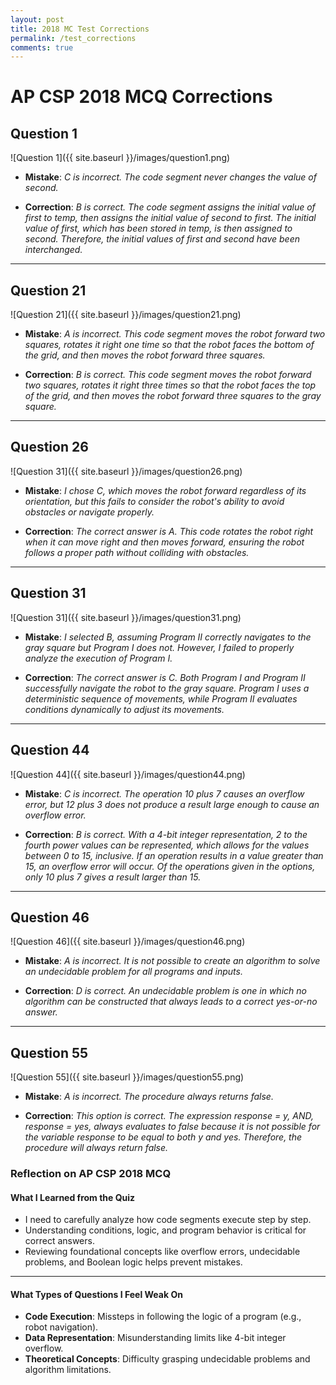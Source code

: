 ```yaml
---
layout: post
title: 2018 MC Test Corrections
permalink: /test_corrections
comments: true
---
```


# AP CSP 2018 MCQ Corrections

## Question 1
![Question 1]({{ site.baseurl }}/images/question1.png)
- **Mistake**: 
  *C is incorrect. The code segment never changes the value of second.*

- **Correction**: 
  *B is correct. The code segment assigns the initial value of first to temp, then assigns the initial value of second to first. The initial value of first, which has been stored in temp, is then assigned to second. Therefore, the initial values of first and second have been interchanged.*

---

## Question 21
![Question 21]({{ site.baseurl }}/images/question21.png)
- **Mistake**: 
  *A is incorrect. This code segment moves the robot forward two squares, rotates it right one time so that the robot faces the bottom of the grid, and then moves the robot forward three squares.*

- **Correction**: 
  *B is correct. This code segment moves the robot forward two squares, rotates it right three times so that the robot faces the top of the grid, and then moves the robot forward three squares to the gray square.*

---

## Question 26
![Question 31]({{ site.baseurl }}/images/question26.png)
- **Mistake**: 
  *I chose C, which moves the robot forward regardless of its orientation, but this fails to consider the robot's ability to avoid obstacles or navigate properly.*

- **Correction**: 
  *The correct answer is A. This code rotates the robot right when it can move right and then moves forward, ensuring the robot follows a proper path without colliding with obstacles.*

---

## Question 31
![Question 31]({{ site.baseurl }}/images/question31.png)
- **Mistake**: 
  *I selected B, assuming Program II correctly navigates to the gray square but Program I does not. However, I failed to properly analyze the execution of Program I.*

- **Correction**: 
  *The correct answer is C. Both Program I and Program II successfully navigate the robot to the gray square. Program I uses a deterministic sequence of movements, while Program II evaluates conditions dynamically to adjust its movements.*

---


## Question 44
![Question 44]({{ site.baseurl }}/images/question44.png)
- **Mistake**: 
  *C is incorrect. The operation 10 plus 7 causes an overflow error, but 12 plus 3 does not produce a result large enough to cause an overflow error.*

- **Correction**: 
  *B is correct. With a 4-bit integer representation, 2 to the fourth power values can be represented, which allows for the values between 0 to 15, inclusive. If an operation results in a value greater than 15, an overflow error will occur. Of the operations given in the options, only 10 plus 7 gives a result larger than 15.*

---

## Question 46
![Question 46]({{ site.baseurl }}/images/question46.png)
- **Mistake**: 
  *A is incorrect. It is not possible to create an algorithm to solve an undecidable problem for all programs and inputs.*

- **Correction**: 
  *D is correct. An undecidable problem is one in which no algorithm can be constructed that always leads to a correct yes-or-no answer.*

---

## Question 55
![Question 55]({{ site.baseurl }}/images/question55.png)
- **Mistake**: 
  *A is incorrect. The procedure always returns false.*

- **Correction**: 
  *This option is correct. The expression response = y, AND, response = yes, always evaluates to false because it is not possible for the variable response to be equal to both y and yes. Therefore, the procedure will always return false.*


### Reflection on AP CSP 2018 MCQ

#### **What I Learned from the Quiz**
- I need to carefully analyze how code segments execute step by step.  
- Understanding conditions, logic, and program behavior is critical for correct answers.  
- Reviewing foundational concepts like overflow errors, undecidable problems, and Boolean logic helps prevent mistakes.  

---

#### **What Types of Questions I Feel Weak On**
- **Code Execution**: Missteps in following the logic of a program (e.g., robot navigation).  
- **Data Representation**: Misunderstanding limits like 4-bit integer overflow.  
- **Theoretical Concepts**: Difficulty grasping undecidable problems and algorithm limitations.  
